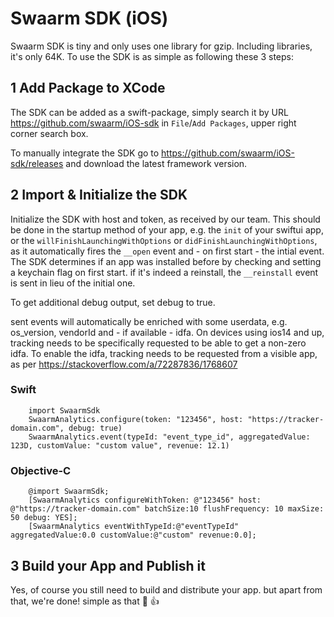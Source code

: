 # Swaarm SDK (iOS)

Swaarm SDK is tiny and only uses one library for gzip. Including libraries, it's only 64K.
To use the SDK is as simple as following these 3 steps:

## 1 Add Package to XCode

The SDK can be added as a swift-package, simply search it by URL https://github.com/swaarm/iOS-sdk in `File`/`Add Packages`, upper right corner search box.

To manually integrate the SDK go to https://github.com/swaarm/iOS-sdk/releases and download the latest framework version.


## 2 Import & Initialize the SDK

Initialize the SDK with host and token, as received by our team.
This should be done in the startup method of your app, e.g. the `init` of your swiftui app, or the `willFinishLaunchingWithOptions` or `didFinishLaunchingWithOptions`, as it automatically fires the `__open` event and - on first start - the intial event.
The SDK determines if an app was installed before by checking and setting a keychain flag on first start. if it's indeed a reinstall, the `__reinstall` event is sent in lieu of the initial one.

To get additional debug output, set debug to true.

sent events will automatically be enriched with some userdata, e.g. os_version, vendorId and - if available - idfa.
On devices using ios14 and up, tracking needs to be specifically requested to be able to get a non-zero idfa. To enable the idfa,
tracking needs to be requested from a visible app, as per https://stackoverflow.com/a/72287836/1768607

### Swift

```
    import SwaarmSdk
    SwaarmAnalytics.configure(token: "123456", host: "https://tracker-domain.com", debug: true)
    SwaarmAnalytics.event(typeId: "event_type_id", aggregatedValue: 123D, customValue: "custom value", revenue: 12.1)
```

### Objective-C
```
    @import SwaarmSdk;
    [SwaarmAnalytics configureWithToken: @"123456" host: @"https://tracker-domain.com" batchSize:10 flushFrequency: 10 maxSize: 50 debug: YES];
    [SwaarmAnalytics eventWithTypeId:@"eventTypeId" aggregatedValue:0.0 customValue:@"custom" revenue:0.0];
```

## 3 Build your App and Publish it

Yes, of course you still need to build and distribute your app. but apart from that, we're done! simple as that 🤩 👍
